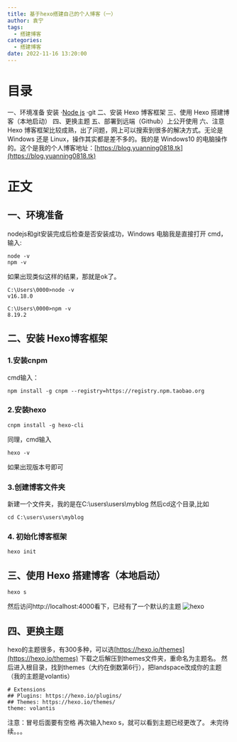 ```yaml
---
title: 基于hexo搭建自己的个人博客（一）
author: 袁宁
tags:
  - 搭建博客
categories:
  - 搭建博客
date: 2022-11-16 13:20:00
---
```


# 目录
一、环境准备
安装 
·[Node js](https://nodejs.org/en/)
·git
二、安装 Hexo 博客框架
三、使用 Hexo 搭建博客（本地启动）
四、更换主题
五、部署到远端（Github）上公开使用
六、注意
 Hexo 博客框架比较成熟，出了问题，网上可以搜索到很多的解决方式。无论是 Windows 还是 Linux，操作其实都是差不多的。我的是 Windows10 的电脑操作的。这个是我的个人博客地址：[https://blog.yuanning0818.tk](https://blog.yuanning0818.tk)


# 正文
## 一、环境准备
 nodejs和git安装完成后检查是否安装成功，Windows 电脑我是直接打开 cmd，输入:

```
node -v
npm -v
```
如果出现类似这样的结果，那就是ok了。
```
C:\Users\0000>node -v
v16.18.0

C:\Users\0000>npm -v
8.19.2
```

## 二、安装 Hexo博客框架

### 1.安装cnpm
cmd输入：
```
npm install -g cnpm --registry=https://registry.npm.taobao.org
```

### 2.安装hexo
```
cnpm install -g hexo-cli
```
同理，cmd输入
```
hexo -v
```
如果出现版本号即可

### 3.创建博客文件夹
新建一个文件夹，我的是在C:\users\users\myblog
然后cd这个目录,比如
```
cd C:\users\users\myblog
```

### 4. 初始化博客框架
```
hexo init
```

## 三、使用 Hexo 搭建博客（本地启动）
```
hexo s
```
然后访问http://localhost:4000看下，已经有了一个默认的主题
![hexo](https://i.postimg.cc/PqSs2Yy5/screenshot-1.png"hexo")

## 四、更换主题
hexo的主题很多，有300多种，可以选[https://hexo.io/themes](https://hexo.io/themes)
下载之后解压到themes文件夹，重命名为主题名。
然后进入根目录，找到themes（大约在倒数第6行），把landspace改成你的主题（我的主题是volantis）
```
# Extensions
## Plugins: https://hexo.io/plugins/
## Themes: https://hexo.io/themes/
theme: volantis

```
注意：冒号后面要有空格
再次输入hexo s，就可以看到主题已经更改了。
 未完待续。。。
